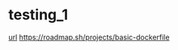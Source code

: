 # testing_1
[url](https://roadmap.sh/projects/basic-dockerfile)
https://roadmap.sh/projects/basic-dockerfile